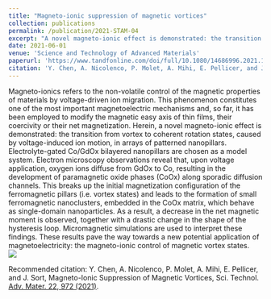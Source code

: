 ```yaml
---
title: "Magneto-ionic suppression of magnetic vortices"
collection: publications
permalink: /publication/2021-STAM-04
excerpt: "A novel magneto-ionic effect is demonstrated: the transition from vortex to coherent rotation states, caused by voltage-induced ion motion, in arrays of patterned nanopillars. Electrolyte-gated Co/GdOx bilayered nanopillars are chosen as a model system.<br/><img src='https://www.tandfonline.com/na101/home/literatum/publisher/tandf/journals/content/tsta20/2021/tsta20.v022.i01/14686996.2021.1988830/20220217/images/medium/tsta_a_1988830_uf0001_oc.jpg'>"
date: 2021-06-01
venue: 'Science and Technology of Advanced Materials'
paperurl: 'https://www.tandfonline.com/doi/full/10.1080/14686996.2021.1988830'
citation: 'Y. Chen, A. Nicolenco, P. Molet, A. Mihi, E. Pellicer, and J. Sort, Magneto-Ionic Suppression of Magnetic Vortices, Sci. Technol. Adv. Mater. 22, 972 (2021).'
---
```

Magneto-ionics refers to the non-volatile control of the magnetic properties of materials by voltage-driven ion migration. This phenomenon constitutes one of the most important magnetoelectric mechanisms and, so far, it has been employed to modify the magnetic easy axis of thin films, their coercivity or their net magnetization. Herein, a novel magneto-ionic effect is demonstrated: the transition from vortex to coherent rotation states, caused by voltage-induced ion motion, in arrays of patterned nanopillars. Electrolyte-gated Co/GdOx bilayered nanopillars are chosen as a model system. Electron microscopy observations reveal that, upon voltage application, oxygen ions diffuse from GdOx to Co, resulting in the development of paramagnetic oxide phases (CoOx) along sporadic diffusion channels. This breaks up the initial magnetization configuration of the ferromagnetic pillars (i.e. vortex states) and leads to the formation of small ferromagnetic nanoclusters, embedded in the CoOx matrix, which behave as single-domain nanoparticles. As a result, a decrease in the net magnetic moment is observed, together with a drastic change in the shape of the hysteresis loop. Micromagnetic simulations are used to interpret these findings. These results pave the way towards a new potential application of magnetoelectricity: the magneto-ionic control of magnetic vortex states.
<br/><img src='https://www.tandfonline.com/na101/home/literatum/publisher/tandf/journals/content/tsta20/2021/tsta20.v022.i01/14686996.2021.1988830/20220217/images/medium/tsta_a_1988830_uf0001_oc.jpg'>

Recommended citation: Y. Chen, A. Nicolenco, P. Molet, A. Mihi, E. Pellicer, and J. Sort, Magneto-Ionic Suppression of Magnetic Vortices, Sci. Technol. [Adv. Mater. 22, 972 (2021)](https://www.tandfonline.com/doi/full/10.1080/14686996.2021.1988830).
